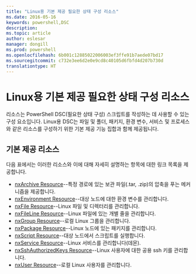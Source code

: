 ```yaml
---
title: "Linux용 기본 제공 필요한 상태 구성 리소스"
ms.date: 2016-05-16
keywords: powershell,DSC
description: 
ms.topic: article
author: eslesar
manager: dongill
ms.prod: powershell
ms.openlocfilehash: 6b001c12885022006003ef3ffe91b7aede07bd17
ms.sourcegitcommit: c732e3ee6d2e0e9cd8c40105d6fbfd4d207b730d
translationtype: HT
---
```

# <a name="built-in-desired-state-configuration-resources-for-linux"></a>Linux용 기본 제공 필요한 상태 구성 리소스

리소스는 PowerShell DSC(필요한 상태 구성) 스크립트를 작성하는 데 사용할 수 있는 구성 요소입니다. Linux용 DSC는 파일 및 폴더, 패키지, 환경 변수, 서비스 및 프로세스와 같은 리소스를 구성하기 위한 기본 제공 기능 집합과 함께 제공됩니다.

## <a name="built-in-resources"></a>기본 제공 리소스 

다음 표에서는 이러한 리소스와 이에 대해 자세히 설명하는 항목에 대한 링크 목록을 제공합니다.

* [nxArchive Resource](lnxArchiveResource.md)--특정 경로에 있는 보관 파일(.tar, .zip)의 압축을 푸는 메커니즘을 제공합니다.
* [nxEnvironment Resource](lnxEnvironmentResource.md)--대상 노드에 대한 환경 변수를 관리합니다. 
* [nxFile Resource](lnxFileResource.md)--Linux 파일 및 디렉터리를 관리합니다. 
* [nxFileLine Resource](lnxFileLineResource.md)--Linux 파일에 있는 개별 줄을 관리합니다. 
* [nxGroup Resource](lnxGroupResource.md)--로컬 Linux 그룹을 관리합니다. 
* [nxPackage Resource](lnxPackageResource.md)--Linux 노드에 있는 패키지를 관리합니다.
* [nxScript Resource](lnxScriptResource.md)--대상 노드에서 스크립트를 실행합니다.
* [nxService Resource](lnxServiceResource.md)--Linux 서비스를 관리합니다(데몬).
* [nxSshAuthorizedKeys Resource](lnxSshAuthorizedKeysResource.md)--Linux 사용자에 대한 공용 ssh 키를 관리합니다. 
* [nxUser Resource](lnxUserResource.md)--로컬 Linux 사용자를 관리합니다. 
  
